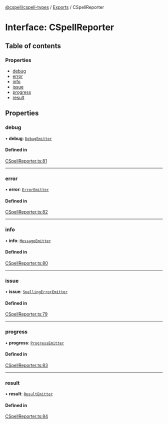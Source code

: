 [@cspell/cspell-types](../README.md) / [Exports](../modules.md) / CSpellReporter

# Interface: CSpellReporter

## Table of contents

### Properties

- [debug](CSpellReporter.md#debug)
- [error](CSpellReporter.md#error)
- [info](CSpellReporter.md#info)
- [issue](CSpellReporter.md#issue)
- [progress](CSpellReporter.md#progress)
- [result](CSpellReporter.md#result)

## Properties

### debug

• **debug**: [`DebugEmitter`](../modules.md#debugemitter)

#### Defined in

[CSpellReporter.ts:81](https://github.com/streetsidesoftware/cspell/blob/6865ad5/packages/cspell-types/src/CSpellReporter.ts#L81)

___

### error

• **error**: [`ErrorEmitter`](../modules.md#erroremitter)

#### Defined in

[CSpellReporter.ts:82](https://github.com/streetsidesoftware/cspell/blob/6865ad5/packages/cspell-types/src/CSpellReporter.ts#L82)

___

### info

• **info**: [`MessageEmitter`](../modules.md#messageemitter)

#### Defined in

[CSpellReporter.ts:80](https://github.com/streetsidesoftware/cspell/blob/6865ad5/packages/cspell-types/src/CSpellReporter.ts#L80)

___

### issue

• **issue**: [`SpellingErrorEmitter`](../modules.md#spellingerroremitter)

#### Defined in

[CSpellReporter.ts:79](https://github.com/streetsidesoftware/cspell/blob/6865ad5/packages/cspell-types/src/CSpellReporter.ts#L79)

___

### progress

• **progress**: [`ProgressEmitter`](../modules.md#progressemitter)

#### Defined in

[CSpellReporter.ts:83](https://github.com/streetsidesoftware/cspell/blob/6865ad5/packages/cspell-types/src/CSpellReporter.ts#L83)

___

### result

• **result**: [`ResultEmitter`](../modules.md#resultemitter)

#### Defined in

[CSpellReporter.ts:84](https://github.com/streetsidesoftware/cspell/blob/6865ad5/packages/cspell-types/src/CSpellReporter.ts#L84)

